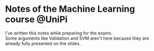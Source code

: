 # Notes of the Machine Learning course @UniPi

I've written this notes while preparing for the exams.  
Some arguments like Validation and SVM aren't here because they are already fully presented on the slides.


